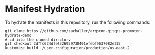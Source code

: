 # Manifest Hydration

To hydrate the manifests in this repository, run the following commands:

```shell
git clone https://github.com/zachaller/argocon-gitops-promoter-hydrate-demo
# cd into the cloned directory
git checkout 2d7fc624dfe2326959730401efebf9637082e215
kustomize build ./user-configuration/production/us-east-2
```
